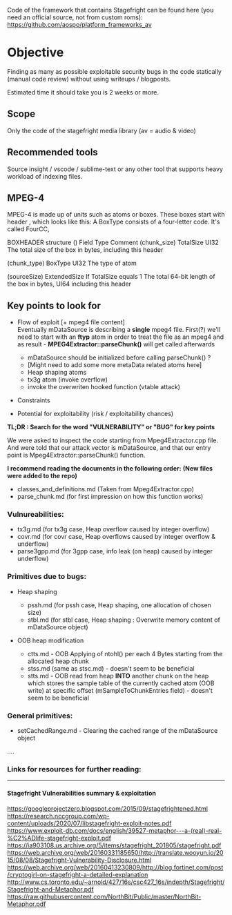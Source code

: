 Code of the framework that contains Stagefright can be found here (you need an official source, not from custom roms):
https://github.com/aospo/platform_frameworks_av

# Objective
Finding as many as possible exploitable security bugs in the code statically (manual code review) without using writeups / blogposts.  

Estimated time it should take you is 2 weeks or more.

## Scope
Only the code of the stagefright media library (av = audio & video)
## Recommended tools
Source insight / vscode / sublime-text or any other tool that supports heavy workload of indexing files.

## MPEG-4
MPEG-4 is made up of units such as atoms or boxes. These boxes start with header , which looks like this: A BoxType consists of a four-letter code. It's called FourCC,

BOXHEADER structure ()
Field           Type                    Comment
(chunk_size)
TotalSize       UI32                    The total size of the box in bytes, including this header

(chunk_type)
BoxType         UI32                    The type of atom

(sourceSize)
ExtendedSize    If TotalSize equals 1   The total 64-bit length of the box in bytes,
                UI64                    including this header

## Key points to look for

- Flow of exploit [+ mpeg4 file content]  
  Eventually mDataSource is describing a **single** mpeg4 file.
  First(?) we'll need to start with an **ftyp** atom in order to treat the file as an mpeg4 and as result - **MPEG4Extractor::parseChunk()** will get called afterwards
  - mDataSource should be initialized before calling parseChunk() ?
  - [Might need to add some more metaData related atoms here]
  - Heap shaping atoms
  - tx3g atom (invoke overflow)
  - invoke the overwriten hooked function (vtable attack)
  
- Constraints 
- Potential for exploitability (risk / exploitability chances)


**TL;DR : Search for the word "VULNERABILITY" or "BUG" for key points**

We were asked to inspect the code starting from  Mpeg4Extractor.cpp file.
And were told that our attack vector is mDataSource,
and that our entry point is Mpeg4Extractor::parseChunk() function.

**I recommend reading the documents in the following order:**
**(New files were added to the repo)**

- classes_and_definitions.md (Taken from Mpeg4Extractor.cpp)
- parse_chunk.md (for first impression on how this function works)

### Vulnureabilities:
- tx3g.md (for tx3g case, Heap overflow caused by integer overflow)
- covr.md (for covr case, Heap overflows caused by integer overflow & underflow)
- parse3gpp.md (for 3gpp case, info leak (on heap) caused by integer underflow)
  
### Primitives due to bugs:
- Heap shaping 
  - pssh.md (for pssh case, Heap shaping, one allocation of chosen size)
  - stbl.md (for stbl case, Heap shaping : Overwrite memory content of mDataSource object)

- OOB heap modification
  - ctts.md - OOB Applying of ntohl() per each 4 Bytes starting from the allocated heap chunk 
  - stss.md (same as stsc.md) - doesn't seem to be beneficial
  - stts.md - OOB read from heap **INTO** another chunk on the heap which stores the sample table of the currently cached atom (OOB write) at specific offset (mSampleToChunkEntries field) - doesn't seem to be beneficial

### General primitives:
- setCachedRange.md - Clearing the cached range of the mDataSource object

....


### Links for resources for further reading:
-------------------
#### Stagefright Vulnerabilities summary & exploitation

https://googleprojectzero.blogspot.com/2015/09/stagefrightened.html    
https://research.nccgroup.com/wp-content/uploads/2020/07/libstagefright-exploit-notes.pdf   
https://www.exploit-db.com/docs/english/39527-metaphor---a-(real)-real-%C2%ADlife-stagefright-exploit.pdf  
https://ia903108.us.archive.org/5/items/stagefright_201805/stagefright.pdf  
https://web.archive.org/web/20160331185650/http://translate.wooyun.io/2015/08/08/Stagefright-Vulnerability-Disclosure.html  
https://web.archive.org/web/20160413230809/http://blog.fortinet.com/post/cryptogirl-on-stagefright-a-detailed-explanation  
http://www.cs.toronto.edu/~arnold/427/16s/csc427_16s/indepth/Stagefright/Stagefright-and-Metaphor.pdf  
https://raw.githubusercontent.com/NorthBit/Public/master/NorthBit-Metaphor.pdf  

